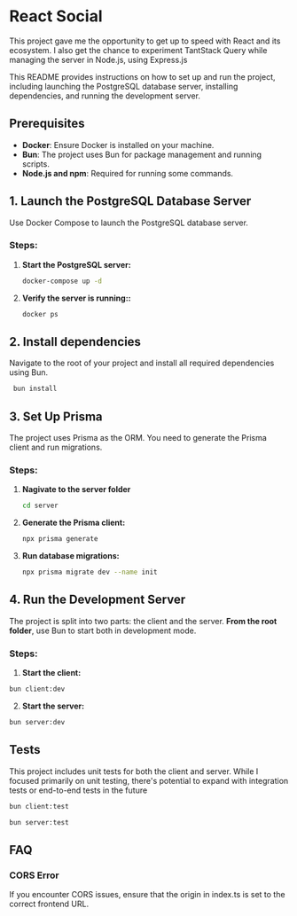 # React Social

This project gave me the opportunity to get up to speed with React and its ecosystem. I also get the chance to experiment TantStack Query while managing the server in Node.js, using Express.js

This README provides instructions on how to set up and run the project, including launching the PostgreSQL database server, installing dependencies, and running the development server.

## Prerequisites

- **Docker**: Ensure Docker is installed on your machine.
- **Bun**: The project uses Bun for package management and running scripts.
- **Node.js and npm**: Required for running some commands.

## 1. Launch the PostgreSQL Database Server

Use Docker Compose to launch the PostgreSQL database server.

### Steps:

1. **Start the PostgreSQL server:**

   ```bash
   docker-compose up -d

   ```

1. **Verify the server is running::**
   ```bash
   docker ps

   ```

## 2. Install dependencies

Navigate to the root of your project and install all required dependencies using Bun.

```bash
 bun install
```

## 3. Set Up Prisma

The project uses Prisma as the ORM. You need to generate the Prisma client and run migrations.

### Steps:

1. **Nagivate to the server folder**

   ```bash
   cd server

   ```

2. **Generate the Prisma client:**
   ```bash
   npx prisma generate
   ```
3. **Run database migrations:**
   ```bash
   npx prisma migrate dev --name init

   ```

## 4. Run the Development Server

The project is split into two parts: the client and the server. **From the root folder**, use Bun to start both in development mode.

### Steps:

1. **Start the client:**

```bash
bun client:dev
```

2. **Start the server:**

```bash
bun server:dev
```

## Tests

This project includes unit tests for both the client and server. While I focused primarily on unit testing, there's potential to expand with integration tests or end-to-end tests in the future

```bash
bun client:test
```

```bash
bun server:test
```

## FAQ

### CORS Error

If you encounter CORS issues, ensure that the origin in index.ts is set to the correct frontend URL.

